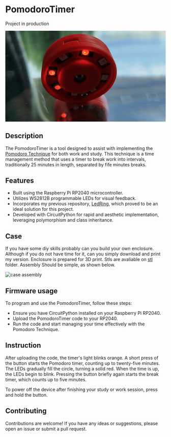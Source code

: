 # PomodoroTimer

Project in production

![pomodoroTimer](images/pomodoroTimer.gif)

## Description


The PomodoroTimer is a tool designed to assist with implementing the [Pomodoro Technique](https://en.wikipedia.org/wiki/Pomodoro_Technique) for both work and study. This technique is a time management method that uses a timer to break work into intervals, traditionally 25 minutes in length, separated by fife minutes breaks.

## Features

- Built using the Raspberry Pi RP2040 microcontroller.
- Utilizes WS2812B programmable LEDs for visual feedback.
- Incorporates my previous repository, [LedRing](https://github.com/MiCyg/LedRing), which proved to be an ideal solution for this project.
- Developed with CircuitPython for rapid and aesthetic implementation, leveraging polymorphism and class inheritance.

## Case 
If you have some diy skills probably can you build your own enclosure. 
Although if you do not have time for it, can you simply download and print my version. 
Enclosure is prepared for 3D print. Stls are avaliable on [stl](stl) folder. Assembly Should be simple, as shown below.

![case assembly](images/assembly.gif)


## Firmware usage

To program and use the PomodoroTimer, follow these steps:
- Ensure you have CircuitPython installed on your Raspberry Pi RP2040.
- Upload the PomodoroTimer code to your RP2040.
- Run the code and start managing your time effectively with the Pomodoro Technique.

## Instruction
After uploading the code, the timer's light blinks orange. A short press of the button starts the Pomodoro timer, counting up to twenty-five minutes. The LEDs gradually fill the circle, turning a solid red. When the time is up, the LEDs begin to blink. Pressing the button briefly again starts the break timer, which counts up to five minutes.

To power off the device after finishing your study or work session, press and hold the button.

## Contributing

Contributions are welcome! If you have any ideas or suggestions, please open an issue or submit a pull request. 


